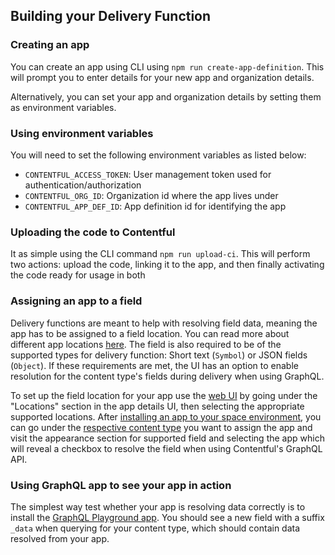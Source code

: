 ## Building your Delivery Function

### Creating an app
You can create an app using CLI using `npm run create-app-definition`. This will prompt you to enter details for your new app and organization details.

Alternatively, you can set your app and organization details by setting them as environment variables.

### Using environment variables
You will need to set the following environment variables as listed below:
- `CONTENTFUL_ACCESS_TOKEN`: User management token used for authentication/authorization
- `CONTENTFUL_ORG_ID`: Organization id where the app lives under
- `CONTENTFUL_APP_DEF_ID`: App definition id for identifying the app

### Uploading the code to Contentful
It as simple using the CLI command `npm run upload-ci`. This will perform two actions: upload the code, linking it to the app, and then finally activating the code ready for usage in both 

### Assigning an app to a field
Delivery functions are meant to help with resolving field data, meaning the app has to be assigned to a field location. You can read more about different app locations [here](https://www.contentful.com/developers/docs/extensibility/app-framework/locations/). The field is also required to be of the supported types for delivery function: Short text (`Symbol`) or JSON fields (`Object`). If these requirements are met, the UI has an option to enable resolution for the content type's fields during delivery when using GraphQL.

To set up the field location for your app use the [web UI](https://app.contentful.com/deeplink?link=app-definition-list) by going under the "Locations" section in the app details UI, then selecting the appropriate supported locations. After [installing an app to your space environment](https://www.contentful.com/developers/docs/extensibility/app-framework/tutorial/#install-your-app-to-a-space), you can go under the [respective content type](https://app.contentful.com/deeplink?link=content-model) you want to assign the app and visit the appearance section for supported field and selecting the app which will reveal a checkbox to resolve the field when using Contentful's GraphQL API. 

### Using GraphQL app to see your app in action
The simplest way test whether your app is resolving data correctly is to install the [GraphQL Playground app](https://app.contentful.com/deeplink?link=apps&id=graphql-playground). You should see a new field with a suffix `_data` when querying for your content type, which should contain data resolved from your app.
